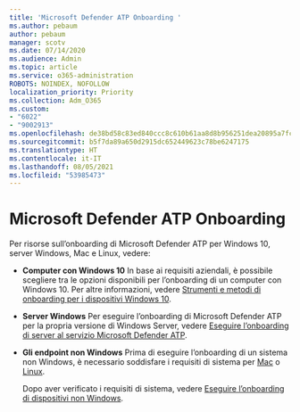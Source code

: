 ```yaml
---
title: 'Microsoft Defender ATP Onboarding '
ms.author: pebaum
author: pebaum
manager: scotv
ms.date: 07/14/2020
ms.audience: Admin
ms.topic: article
ms.service: o365-administration
ROBOTS: NOINDEX, NOFOLLOW
localization_priority: Priority
ms.collection: Adm_O365
ms.custom:
- "6022"
- "9002913"
ms.openlocfilehash: de38bd58c83ed840ccc8c610b61aa8d8b956251dea20895a7fc0e193d11585df
ms.sourcegitcommit: b5f7da89a650d2915dc652449623c78be6247175
ms.translationtype: HT
ms.contentlocale: it-IT
ms.lasthandoff: 08/05/2021
ms.locfileid: "53985473"
---
```

# <a name="onboarding-microsoft-defender-atp"></a>Microsoft Defender ATP Onboarding 

Per risorse sull’onboarding di Microsoft Defender ATP per Windows 10, server Windows, Mac e Linux, vedere: 

- **Computer con Windows 10** In base ai requisiti aziendali, è possibile scegliere tra le opzioni disponibili per l’onboarding di un computer con Windows 10. Per altre informazioni, vedere [Strumenti e metodi di onboarding per i dispositivi Windows 10](/windows/security/threat-protection/microsoft-defender-atp/configure-endpoints). 

- **Server Windows** Per eseguire l’onboarding di Microsoft Defender ATP per la propria versione di Windows Server, vedere [Eseguire l’onboarding di server al servizio Microsoft Defender ATP](/windows/security/threat-protection/microsoft-defender-atp/configure-server-endpoints).

- **Gli endpoint non Windows** Prima di eseguire l’onboarding di un sistema non Windows, è necessario soddisfare i requisiti di sistema per [Mac](/windows/security/threat-protection/microsoft-defender-atp/microsoft-defender-atp-mac#system-requirements) o [Linux](/windows/security/threat-protection/microsoft-defender-atp/microsoft-defender-atp-linux#system-requirements).

    Dopo aver verificato i requisiti di sistema, vedere [Eseguire l’onboarding di dispositivi non Windows](/windows/security/threat-protection/microsoft-defender-atp/configure-endpoints-non-windows#onboarding-non-windows-machines).
